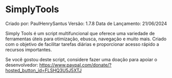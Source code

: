 # SimplyTools

Criado por: PaulHenrySantus
Versão: 1.7.8
Data de Lançamento: 21/06/2024

Simply Tools é um script multifuncional que oferece
uma variedade de ferramentas úteis para otimização,
ebusca, navegação e muito mais. Criado com o objetivo
de facilitar tarefas diárias e proporcionar acesso
rápido a recursos importantes.

Se você gostou deste script, considere fazer uma doação
para apoiar o desenvolvedor:
https://www.paypal.com/donate/?hosted_button_id=FLSHQ3U5J5XTJ
